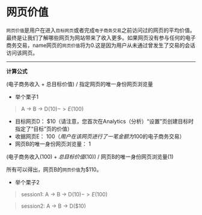 # 网页价值

`网页价值`是用户在进入`目标网页`或者完成`电子商务交易`之前访问过的网页的平均价值。最终是让我们了解哪些网页为网站带来了收入更多。如果网页没有参与任何的电子商务交易，name网页的`网页价值`将为0.这是因为用户从未通过曾发生了交易的会话访问该网页。

<hr/>

**计算公式**

(电子商务收入 + 总目标价值) / 指定网页的唯一身份网页浏览量  

* 举个栗子1

> A -> B -> D($10) -> E($100)

* 目标网页D： $10（请注意，您首次在Analytics（分析）“设置”页创建目标时指定了“目标”页的价值）
* 收据网页E： $100（用户在该网页进行了一笔金额为$100的电子商务交易）
* 网页B的唯一身份网页浏览量： 1

(电子商务收入($100) + 总目标价值($10)) / 网页B的唯一身份网页浏览量(1) 

所有可以得出，网页B的`网页价值`为$110。

* 举个栗子2

> session1: A -> B -> D($10) -> E($100)

> session2: A -> B -> D($10)




